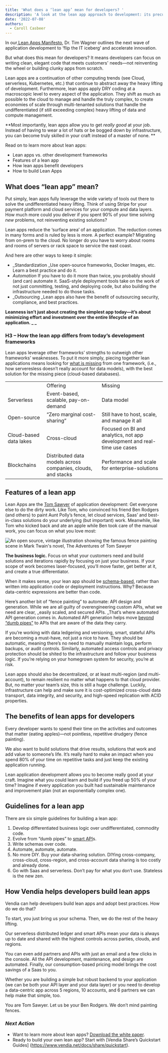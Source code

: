 ```yaml
---
title: 'What does a ‘lean app’ mean for developers? '
description: 'A look at the lean app approach to development: its precursors, its basic rules, and how it helps developers to spend more time on creating amazing code.'
date: '2022-07-08'
authors:
  - Caroll Casbeer
---
```


In our[ Lean Apps Manifesto](vendia.net/blog/lean-apps), Dr. Tim Wagner outlines the next wave of application development to ‘flip the IT iceberg’ and accelerate innovation. 

But what does this mean for developers? It means developers can focus on writing clean, elegant code that meets customers' needs—not reinventing the wheel or building clunky apps from scratch. 

Lean apps are a continuation of other computing trends (see Cloud, serverless, Kubernetes, etc.) that continue to abstract away the heavy lifting of development. Furthermore, lean apps apply DRY coding at a macroscopic level to every aspect of the application. They shift as much as possible to the cloud to manage and handle the truly complex, to create economies of scale through multi-tenanted solutions that handle the undifferentiated (if still exceeding complex) heavy lifting of data and compute management. 

**Most importantly, lean apps allow you to get _really good_ at your job. Instead of having to wear a lot of hats or be bogged down by infrastructure, you can become truly skilled in your craft instead of a master of none. **

Read on to learn more about lean apps:



* Lean apps vs. other development frameworks 
* Features of a lean app 
* How lean apps benefit developers
* How to build Lean Apps 


## What does “lean app” mean?

Put simply, lean apps fully leverage the wide variety of tools out there to solve the undifferentiated heavy lifting. Think of using Stripe for your payment platform and cloud services for your compute and data layers. How much more could you deliver if you spent 90% of your time solving _new_ problems, not reinventing existing solutions?

Lean apps reduce the ‘surface area’ of an application. The reduction comes in many forms and is ruled by less is more. A perfect example? Migrating from on-prem to the cloud. No longer do you have to worry about rooms and rooms of servers or rack space to service the east coast. 

And here are other ways to keep it simple:



* _Standardization _Use open-source frameworks, Docker Images, etc. Learn a best practice and do it. 
* _Automation_ If you have to do it more than twice, you probably should (and can) automate it. SaaS-style deployment tools take on the work of not just committing, testing, and deploying code, but also building the infrastructure needed to do those tasks. 
* _Outsourcing _Lean apps also have the benefit of outsourcing security, compliance, and best practices.

**Leanness isn’t just about creating the simplest app today—it’s about minimizing effort and investment over the entire lifecycle of an application. _ _**


### H3 – How the lean app differs from today’s development frameworks

Lean apps leverage other frameworks’ strengths to outweigh other frameworks’ weaknesses. To put it more simply, piecing together lean applications means looking for [what is missing](https://www.vendia.net/blog/lean-app-part-3) from one framework, (i.e., how serveresless doesn’t really account for data models), with the best solution for the missing piece (cloud-based databases). 


<table>
  <tr>
   <td>
   </td>
   <td>Offering
   </td>
   <td>Missing
   </td>
  </tr>
  <tr>
   <td>Serverless
   </td>
   <td>Event-based, scalable, pay-on-demand
   </td>
   <td>Data model
   </td>
  </tr>
  <tr>
   <td>Open-source
   </td>
   <td>“Zero marginal cost-sharing”
   </td>
   <td>Still have to host, scale, and manage it all
   </td>
  </tr>
  <tr>
   <td>Cloud-based data lakes
   </td>
   <td>Cross-cloud
   </td>
   <td>Focused on BI and analytics, not app development and real-time use cases
   </td>
  </tr>
  <tr>
   <td>Blockchains
   </td>
   <td>Distributed data models across companies, clouds, and stacks
   </td>
   <td>Performance and scale for enterprise-solutions
   </td>
  </tr>
</table>



## Features of a lean app

Lean Apps are the [Tom Sawyer](https://medium.com/@thenthgen/the-most-important-life-lesson-from-tom-sawyer-e92f86f6afb3) of application development: Get everyone else to do the dirty work. Like Tom, who convinced his friend Ben Rodgers (and others) to paint Aunt Polly’s fence, let cloud services, Saas’ and best-in-class solutions do your underlying (but important) work. Meanwhile, like Tom who kicked back and ate an apple while Ben took care of the manual work, you can focus on what you love most: 



![An open source, vintage illustration showing the famous fence painting scene in Mark Twain's novel, The Adventures of Tom Sawyer](https://user-images.githubusercontent.com/98492452/178038441-9d19e25f-7805-4087-8f2e-cd80278cd51c.jpeg)


**The business logic.** Focus on what your customers need and build solutions and iterations rapidly by focusing on just your business. If your scope of work becomes laser-focused, you’ll move faster, get better at it, and create a true differentiator.

When it makes sense, your lean app should be [schema-based](https://www.vendia.net/blog/schema-evolution), rather than written into application code or deployment instructions. Why? Because data-centric expressions are better than code. 

Here’s another bit of “fence painting” to automate: API design and generation. While we are all guilty of overengineering custom APIs, what we need are clear, _easily scaled, and secured APIs. _That’s where automated API generation comes in. Automated API generation helps move [beyond “dumb pipes”](https://www.vendia.net/blog/smart-apis) to APIs that are aware of the data they carry. 

If you’re working with data ledgering and versioning, smart, stateful APIs are becoming a must-have, not just a nice to have. They should be automatic, meaning there’s no need to manually maintain logs, perform backups, or audit controls. Similarly, automated access controls and privacy protection should be shited to the infrastructure and follow your business logic. If you’re relying on your homegrown system for security, you’re at risk. 

Lean apps should also be decentralized, or at least multi-region (and multi-account), to remain resilient no matter what happens to that cloud provider. But, no matter your team’s size, this is still a huge challenge. Luckily, infrastructure can help and make sure it is cost-optimized cross-cloud data transport, data integrity, and security, and high-speed replication with ACID properties.


## The benefits of lean apps for developers

Every developer wants to spend their time on the activities and outcomes that matter (eating apples)—not pointless, repetitive drudgery (fence painting). 

We also want to build solutions that drive results, solutions that work and add value to someone’s life. It’s really hard to make an impact when you spend 80% of your time on repetitive tasks and just keep the existing application running. 

Lean application development allows you to become really good at your craft. Imagine what you could learn and build if you freed up 50% of your time? Imagine if every application you built had sustainable maintenance and improvement plan (not an exponentially complex one).


## Guidelines for a lean app

There are six simple guidelines for building a lean app: 

1. Develop differentiated business logic over undifferentiated, commodity code.
2. Evolve from “dumb pipes” to [smart API](https://www.vendia.net/blog/smart-apis)s.
3. Write schemas over code.
4. Automate, automate, automate.
5. No more DIY. Buy your data-sharing solution. DIYing cross-company, cross-cloud, cross-region, and cross-account data sharing is too costly and already done. 
6. Go with Saas and serverless. Don’t pay for what you don’t use. Stateless is the new zen. 


## How Vendia helps developers build lean apps

Vendia can help developers build lean apps and adopt best practices. How do we do that?

To start, you just bring us your schema. Then, we do the rest of the heavy lifting. 

Our serverless distributed ledger and smart APIs mean your data is always up to date and shared with the highest controls across parties, clouds, and regions.

You can even add partners and APIs with just an email and a few clicks in the console. All the API development, maintenance, and design are automated. Finally, our consumption-based pricing model brings the cost savings of a Saas to you.

Whether you are building a simple but robust backend to your application (we can be both your API layer and your data layer) or you need to develop a data-centric app across 5 regions, 10 accounts, and 6 partners we can help make that simple, too. 

You are Tom Sawyer. Let us be your Ben Rodgers. We don’t mind painting fences.


### *Next Action*



* Want to learn more about lean apps? [Download the white paper](https://www.vendia.net/resources/lean-apps). 
* Ready to build your own lean app? Start with [Vendia Share’s Quickstart Guides] (https://www.vendia.net/docs/share/quickstart).
